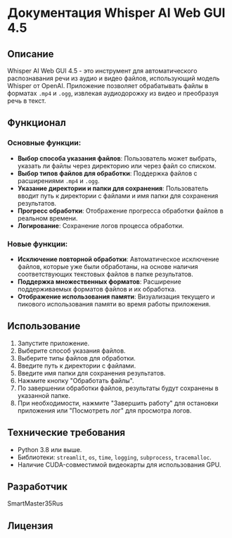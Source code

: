 # Документация Whisper AI Web GUI 4.5

## Описание

Whisper AI Web GUI 4.5 - это инструмент для автоматического распознавания речи из аудио и видео файлов, использующий модель Whisper от OpenAI. Приложение позволяет обрабатывать файлы в форматах `.mp4` и `.ogg`, извлекая аудиодорожку из видео и преобразуя речь в текст.

## Функционал

### Основные функции:

- **Выбор способа указания файлов**: Пользователь может выбрать, указать ли файлы через директорию или через файл со списком.
- **Выбор типов файлов для обработки**: Поддержка файлов с расширениями `.mp4` и `.ogg`.
- **Указание директории и папки для сохранения**: Пользователь вводит путь к директории с файлами и имя папки для сохранения результатов.
- **Прогресс обработки**: Отображение прогресса обработки файлов в реальном времени.
- **Логирование**: Сохранение логов процесса обработки.

### Новые функции:

- **Исключение повторной обработки**: Автоматическое исключение файлов, которые уже были обработаны, на основе наличия соответствующих текстовых файлов в папке результатов.
- **Поддержка множественных форматов**: Расширение поддерживаемых форматов файлов и их обработка.
- **Отображение использования памяти**: Визуализация текущего и пикового использования памяти во время работы приложения.

## Использование

1. Запустите приложение.
2. Выберите способ указания файлов.
3. Выберите типы файлов для обработки.
4. Введите путь к директории с файлами.
5. Введите имя папки для сохранения результатов.
6. Нажмите кнопку "Обработать файлы".
7. По завершении обработки файлов, результаты будут сохранены в указанной папке.
8. При необходимости, нажмите "Завершить работу" для остановки приложения или "Посмотреть лог" для просмотра логов.

## Технические требования

- Python 3.8 или выше.
- Библиотеки: `streamlit`, `os`, `time`, `logging`, `subprocess`, `tracemalloc`.
- Наличие CUDA-совместимой видеокарты для использования GPU.

## Разработчик

SmartMaster35Rus

## Лицензия
